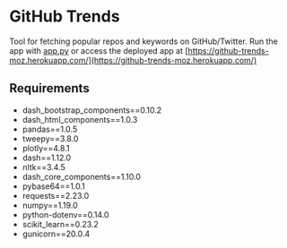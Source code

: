 # GitHub Trends
Tool for fetching popular repos and keywords on GitHub/Twitter.
Run the app with [app.py](app.py) or access the deployed app at [https://github-trends-moz.herokuapp.com/](https://github-trends-moz.herokuapp.com/)

## Requirements
* dash_bootstrap_components==0.10.2
* dash_html_components==1.0.3
* pandas==1.0.5
* tweepy==3.8.0
* plotly==4.8.1
* dash==1.12.0
* nltk==3.4.5
* dash_core_components==1.10.0
* pybase64==1.0.1
* requests==2.23.0
* numpy==1.19.0
* python-dotenv==0.14.0
* scikit_learn==0.23.2
* gunicorn==20.0.4
